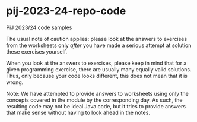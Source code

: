 # pij-2023-24-repo-code
PiJ 2023/24 code samples

The usual note of caution applies: please look at the answers to
exercises from the worksheets only *after* you have made a serious
attempt at solution these exercises yourself.

When you look at the answers to exercises, please keep in mind that for
a given programming exercise, there are usually many equally valid
solutions. Thus, only because your code looks different, this does not
mean that it is wrong.

Note: We have attempted to provide answers to worksheets using only
the concepts covered in the module by the corresponding day. As such,
the resulting code may not be ideal Java code, but it tries to provide
answers that make sense without having to look ahead in the notes. 
